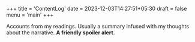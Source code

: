 +++
title = 'ContentLog'
date = 2023-12-03T14:27:51+05:30
draft = false
menu = 'main'
+++

Accounts from my readings. Usually a summary infused with my thoughts about the narrative. 
**A friendly spoiler alert.**


